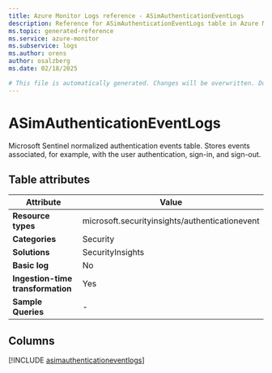 ```yaml
---
title: Azure Monitor Logs reference - ASimAuthenticationEventLogs
description: Reference for ASimAuthenticationEventLogs table in Azure Monitor Logs.
ms.topic: generated-reference
ms.service: azure-monitor
ms.subservice: logs
ms.author: orens
author: osalzberg
ms.date: 02/18/2025

# This file is automatically generated. Changes will be overwritten. Do not change this file directly.
---
```


# ASimAuthenticationEventLogs

Microsoft Sentinel normalized authentication events table. Stores events associated, for example, with the user authentication, sign-in, and sign-out.


## Table attributes

|Attribute|Value|
|---|---|
|**Resource types**|microsoft.securityinsights/authenticationevent|
|**Categories**|Security|
|**Solutions**| SecurityInsights|
|**Basic log**|No|
|**Ingestion-time transformation**|Yes|
|**Sample Queries**|-|



## Columns
  
[!INCLUDE [asimauthenticationeventlogs](~/reusable-content/ce-skilling/azure/includes/azure-monitor/reference/tables/asimauthenticationeventlogs-include.md)]
